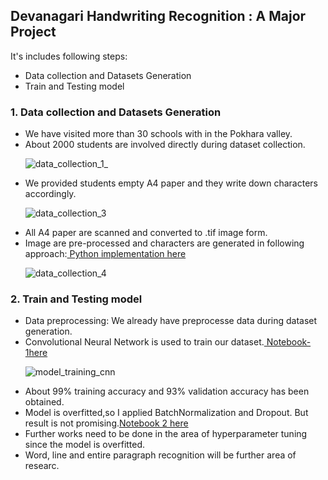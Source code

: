 ## Devanagari Handwriting Recognition : A Major Project
It's includes following steps:

<ul>
  <li>Data collection and Datasets Generation</li>
  <li>Train and Testing model</li>
</ul>


### 1. Data collection and Datasets Generation

<ul>
<li>We have visited more than 30 schools with in the Pokhara valley.</li>
<li>About 2000 students are involved directly during dataset collection.</li>
  
![data_collection_1_](https://user-images.githubusercontent.com/39429615/134664277-64a2f741-276d-4d32-83d2-cf57485d2c7d.PNG)
  
<li>We provided students empty A4 paper and they write down characters accordingly.</li>

![data_collection_3](https://user-images.githubusercontent.com/39429615/134663616-cf8c2986-8d50-4e1e-8af4-d22ae0a41995.PNG)
  
<li>All A4 paper are scanned and converted to .tif image form.</li>
<li>Image are pre-processed and characters are generated in following approach:<a href="https://github.com/np-n/Devanagari-Handwriting-Recognition/blob/master/Dataset%20Generation/Box%20as%20contour/approach1/image_render.py"> Python implementation here </a></li>

![data_collection_4](https://user-images.githubusercontent.com/39429615/134664758-53ce038a-3fd7-42bf-8c20-b4779726ab9c.PNG)

</ul>


### 2. Train and Testing model

<ul>
  <li>Data preprocessing: We already have preprocesse data during dataset generation.</li>
  <li>Convolutional Neural Network is used to train our dataset.<a href="https://github.com/np-n/Devanagari-Handwriting-Recognition/blob/master/Train-Test/02-%20New%20Datasets%20Train-Test/01.%20Devanagari_Character_Recognition_36chars_train-test.ipynb"> Notebook-1here</a></li>
  
![model_training_cnn](https://user-images.githubusercontent.com/39429615/134666567-3fbd43ab-abae-4064-a482-f8149ecdae5d.PNG)

  <li>About 99% training accuracy and 93% validation accuracy has been obtained.</li>


  <li>Model is overfitted,so I applied BatchNormalization and Dropout. But result is not promising.<a href="https://github.com/np-n/Devanagari-Handwriting-Recognition/blob/master/Train-Test/02-%20New%20Datasets%20Train-Test/00.%20Devanagari_Character_Recognition_36chars_train-test.ipynb">Notebook 2 here</a></li>
  <li>Further works need to be done in the area of hyperparameter tuning since the model is overfitted.</li>
  <li>Word, line and entire paragraph recognition will be further area of researc.</li>
  </ul>
